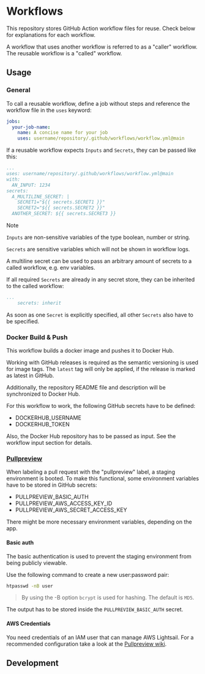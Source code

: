 # Workflows

This repository stores GitHub Action workflow files for reuse. Check below for explanations for each workflow.

A workflow that uses another workflow is referred to as a "caller" workflow. The reusable workflow is a "called" workflow.

## Usage

### General

To call a reusable workflow, define a job without steps and reference the workflow file in the `uses` keyword:

```yml
jobs:
  your-job-name:
    name: A concise name for your job
    uses: username/repository/.github/workflows/workflow.yml@main
```

If a reusable workflow expects `Inputs` and `Secrets`, they can be passed like this:

```yml
...
uses: username/repository/.github/workflows/workflow.yml@main
with:
  AN_INPUT: 1234
secrets:
  A_MULTILINE_SECRET: |
    SECRET1="${{ secrets.SECRET1 }}"
    SECRET2="${{ secrets.SECRET2 }}"
  ANOTHER_SECRET: ${{ secrets.SECRET3 }}
```

> [!NOTE]
>
> `Inputs` are non-sensitive variables of the type boolean, number or string.
>
> `Secrets` are sensitive variables which will not be shown in workflow logs.
>
> A multiline secret can be used to pass an arbitrary amount of secrets to a called workflow, e.g. env variables.

If all required `Secrets` are already in any secret store, they can be inherited to the called workflow:

```yml
...
    secrets: inherit
```

As soon as one `Secret` is explicitly specified, all other `Secrets` also have to be specified.

### Docker Build & Push

This workflow builds a docker image and pushes it to Docker Hub.

Working with GitHub releases is required as the semantic versioning is used for image tags. The `latest` tag will only be applied, if the release is marked as latest in GitHub. 

Additionally, the repository README file and description will be synchronized to Docker Hub. 

For this workflow to work, the following GitHub secrets have to be defined:

- DOCKERHUB_USERNAME
- DOCKERHUB_TOKEN

Also, the Docker Hub repository has to be passed as input. See the workflow input section for details.

### [Pullpreview](https://github.com/pullpreview/action)

When labeling a pull request with the "pullpreview" label, a staging environment is booted. To make this functional, some environment variables have to be stored in GitHub secrets:

- PULLPREVIEW_BASIC_AUTH
- PULLPREVIEW_AWS_ACCESS_KEY_ID
- PULLPREVIEW_AWS_SECRET_ACCESS_KEY

There might be more necessary environment variables, depending on the app.

#### Basic auth

The basic authentication is used to prevent the staging environment from being publicly viewable.

Use the following command to create a new user:password pair:

```bash
htpasswd -nB user
```

> By using the -B option `bcrypt` is used for hashing. The default is `MD5`.

The output has to be stored inside the `PULLPREVIEW_BASIC_AUTH` secret.

#### AWS Credentials

You need credentials of an IAM user that can manage AWS Lightsail. For a recommended configuration take a look at
the [Pullpreview wiki](https://github.com/pullpreview/action/wiki/Recommended-AWS-Configuration).

## Development
